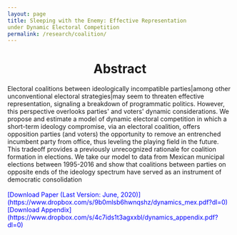 ```yaml
---
layout: page
title: Sleeping with the Enemy: Effective Representation
under Dynamic Electoral Competition
permalink: /research/coalition/
---
```

<h1 style="text-align: center;" markdown="1"> Abstract</h1>
Electoral coalitions between ideologically incompatible parties|among other unconventional
electoral strategies|may seem to threaten effective representation, signaling
a breakdown of programmatic politics. However, this perspective overlooks parties' and
voters' dynamic considerations. We propose and estimate a model of dynamic electoral
competition in which a short-term ideology compromise, via an electoral coalition, offers
opposition parties (and voters) the opportunity to remove an entrenched incumbent
party from office, thus leveling the playing field in the future. This tradeoff provides
a previously unrecognized rationale for coalition formation in elections. We take our
model to data from Mexican municipal elections between 1995-2016 and show that
coalitions between parties on opposite ends of the ideology spectrum have served as an
instrument of democratic consolidation
 <br>
<br>
<span style="color: blue"> [Download Paper (Last Version: June, 2020)](https://www.dropbox.com/s/9b0mlsb6hwnqshz/dynamics_mex.pdf?dl=0)
</span>
<span style="color: blue"> [Download Appendix](https://www.dropbox.com/s/4c7ids1t3agxxbl/dynamics_appendix.pdf?dl=0) </span>




